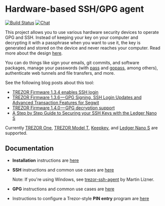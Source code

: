 # Hardware-based SSH/GPG agent

[![Build Status](https://travis-ci.org/romanz/trezor-agent.svg?branch=master)](https://travis-ci.org/romanz/trezor-agent)
[![Chat](https://badges.gitter.im/romanz/trezor-agent.svg)](https://gitter.im/romanz/trezor-agent)

This project allows you to use various hardware security devices to operate GPG and SSH.  Instead of keeping your key on your computer and decrypting it with a passphrase when you want to use it, the key is generated and stored on the device and never reaches your computer.  Read more about the design [here](doc/DESIGN.md).

You can do things like sign your emails, git commits, and software packages, manage your passwords (with [pass](https://www.passwordstore.org/) and [gopass](https://www.justwatch.com/gopass/), among others), authenticate web tunnels and file transfers, and more.

See the following blog posts about this tool:

- [TREZOR Firmware 1.3.4 enables SSH login](https://medium.com/@satoshilabs/trezor-firmware-1-3-4-enables-ssh-login-86a622d7e609)
- [TREZOR Firmware 1.3.6 — GPG Signing, SSH Login Updates and Advanced Transaction Features for Segwit](https://medium.com/@satoshilabs/trezor-firmware-1-3-6-20a7df6e692)
- [TREZOR Firmware 1.4.0 — GPG decryption support](https://www.reddit.com/r/TREZOR/comments/50h8r9/new_trezor_firmware_fidou2f_and_initial_ethereum/d7420q7/)
- [A Step by Step Guide to Securing your SSH Keys with the Ledger Nano S](https://thoughts.t37.net/a-step-by-step-guide-to-securing-your-ssh-keys-with-the-ledger-nano-s-92e58c64a005)

Currently [TREZOR One](https://trezor.io/), [TREZOR Model T](https://trezor.io/), [Keepkey](https://www.keepkey.com/), and [Ledger Nano S](https://www.ledgerwallet.com/products/ledger-nano-s) are supported.

## Documentation

* **Installation** instructions are [here](doc/INSTALL.md)
* **SSH** instructions and common use cases are [here](doc/README-SSH.md)

    Note: If you're using Windows, see [trezor-ssh-agent](https://github.com/martin-lizner/trezor-ssh-agent) by Martin Lízner.

* **GPG** instructions and common use cases are [here](doc/README-GPG.md)
* Instructions to configure a Trezor-style **PIN entry** program are [here](doc/README-PINENTRY.md)